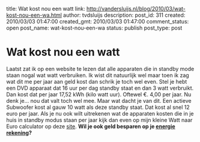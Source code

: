 title: Wat kost nou een watt
link: http://vandersluijs.nl/blog/2010/03/wat-kost-nou-een-wa.html
author: tvdsluijs
description: 
post_id: 311
created: 2010/03/03 01:47:00
created_gmt: 2010/03/03 01:47:00
comment_status: open
post_name: wat-kost-nou-een-wa
status: publish
post_type: post

# Wat kost nou een watt

Laatst zat ik op een website te lezen dat alle apparaten die in standby mode staan nogal wat watt verbruiken. Ik wist dit natuurlijk wel maar toen ik zag wat dit me per jaar aan geld kost dan schrik je toch wel even. Stel je hebt een DVD apparaat dat 16 uur per dag standby staat en dan 3 watt verbruikt. Dan kost dat per jaar 17,52 kWh (kilo watt uur). Oftewel €. 4,00 per jaar. Nu denk je… nou dat valt toch wel mee. Maar wat dacht je van dit. Een actieve Subwoofer kost al gauw 10 watt als deze standby staat. Dat kost al snel 12 euro per jaar. Als je nu ook wilt uitrekenen wat de apparaten kosten die in je huis in standby modus staan per jaar kijk dan even op mijn kleine Watt naar Euro calculator op deze [site](/blog/2014/12/watt-kosten-berekenen.html). **Wil je ook geld besparen op je ****[energie rekening](http://vandersluijs.nl/endorses/energie-vergelijker)****?**